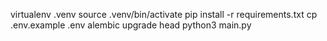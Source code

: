 virtualenv .venv
source .venv/bin/activate
pip install -r requirements.txt
cp .env.example .env
alembic upgrade head
python3 main.py